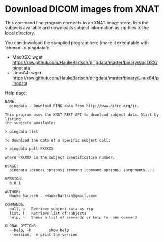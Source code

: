 Download DICOM images from XNAT
===============================

This command line program connects to an XNAT image store, lists the subjects available and downloads subject
information as zip files to the local directory.


You can download the compiled program here (make it executable with 'chmod +x pingdata'):

* MacOSX:
	wget https://raw.github.com/HaukeBartsch/pingdata/master/binary/MacOSX/pingdata
* Linux64:
	wget https://raw.github.com/HaukeBartsch/pingdata/master/binary/Linux64/pingdata

Help page:

	NAME:
	  pingdata - Download PING data from http://www.nitrc.org/ir.
	
	This program uses the XNAT REST API to download subject data. Start by listing
	the subjects available:
	
	> pingdata list
	 
	To download the data of a specific subject call:
	
	> pingdata pull PXXXXX
	
	where PXXXXX is the subject identification number.
	
	USAGE:
	  pingdata [global options] command [command options] [arguments...]
	
	VERSION:
	  0.0.1
	  
	AUTHOR:
	  Hauke Bartsch - <HaukeBartsch@gmail.com>
	  
	COMMANDS:
	  pull, p	Retrieve subject data as zip
	  list, l	Retrieve list of subjects
	  help, h	Shows a list of commands or help for one command
	  
	GLOBAL OPTIONS:
	  --help, -h		show help
	  --version, -v	print the version

